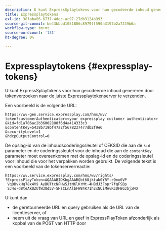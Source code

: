 ```yaml
---
description: U kunt ExpressSplaytokens voor hun gecodeerde inhoud genereren door tokenverzoeken naar de juiste Expressplaytokenserver te verzenden.
title: Expressplaytokens
exl-id: 38faba06-6737-4dec-ac97-27db3124b993
source-git-commit: be43bbbd1051886c8979ff590a3197b2a7249b6a
workflow-type: tm+mt
source-wordcount: '131'
ht-degree: 0%

---
```


# Expressplaytokens {#expressplay-tokens}

U kunt ExpressSplaytokens voor hun gecodeerde inhoud genereren door tokenverzoeken naar de juiste Expressplaytokenserver te verzenden.

Een voorbeeld is de volgende URL:

```
https://wv-gen.service.expressplay.com/hms/wv/
token?customerAuthenticator=<your expressplay customer authenticator>
&kid=fd1a706ac2b36002888f6d4a414333c3
&contentKey=5438b719bf47a2f5678237477db2f9e6
&securityLevel=1
&hdcpOutputControl=0
```

De opslag-id van de inhoudscoderingssleutel of CEKSID die aan de `kid` parameter en de coderingssleutel voor de inhoud die aan de `contentKey` parameter moet overeenkomen met de opslag-id en de coderingssleutel voor inhoud die voor het verpakken worden gebruikt. De volgende tekst is een voorbeeld van de tokenserverreactie:

```
https://wv.service.expressplay.com/hms/wv/rights/
?ExpressPlayToken=AQAAABIDKbgAAABQbt68jktab0YRY-r9mo6VP
 VqDDvkHq78x4V9_AyBUTtcNFHw5JtNKlKrMt-4HBdJ3Fopr7fqFSBp
 SJ4o-d8teAkUZUtW3Od5V-SHsCLnAlbFW84K71h2xNUiMAvRcUFBG3bjxMQ
```

U kunt dan

* de geretourneerde URL en query gebruiken als de URL van de licentieserver, of
* neem uit de vraag van URL en geef in ExpressPlayToken afzonderlijk als kopbal van de POST van HTTP door

